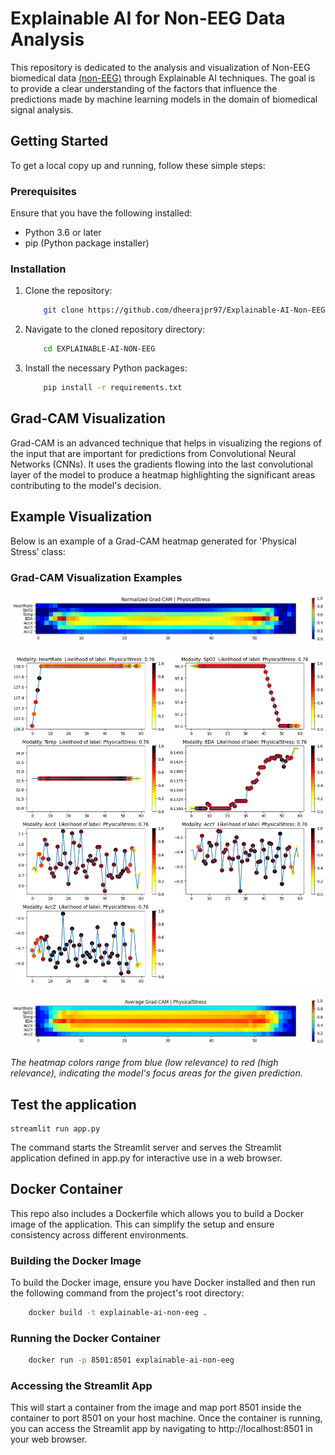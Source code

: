 # Explainable AI for Non-EEG Data Analysis

This repository is dedicated to the analysis and visualization of Non-EEG biomedical data [(non-EEG)](https://physionet.org/content/noneeg/1.0.0 ) through Explainable AI techniques. The goal is to provide a clear understanding of the factors that influence the predictions made by machine learning models in the domain of biomedical signal analysis.

## Getting Started

To get a local copy up and running, follow these simple steps:

### Prerequisites

Ensure that you have the following installed:
- Python 3.6 or later
- pip (Python package installer)

### Installation

1. Clone the repository:

    ```sh
        git clone https://github.com/dheerajpr97/Explainable-AI-Non-EEG.git
    ```

2. Navigate to the cloned repository directory:

    ```sh
        cd EXPLAINABLE-AI-NON-EEG
    ```

3. Install the necessary Python packages:

    ```sh
        pip install -r requirements.txt
    ```

## Grad-CAM Visualization

Grad-CAM is an advanced technique that helps in visualizing the regions of the input that are important for predictions from Convolutional Neural Networks (CNNs). It uses the gradients flowing into the last convolutional layer of the model to produce a heatmap highlighting the significant areas contributing to the model's decision.

## Example Visualization

Below is an example of a Grad-CAM heatmap generated for 'Physical Stress' class:

### Grad-CAM Visualization Examples

![Grad-CAM All Modalities Physical Stress](src/evaluation/test_data/cam-all-mod-phy.png)

![Grad-CAM One Modality Physical Stress](src/evaluation/test_data/cam-one-mod-phy.png)

![Grad-CAM Average Physical Stress](src/evaluation/test_data/cam-avg-phy.png)


*The heatmap colors range from blue (low relevance) to red (high relevance), indicating the model's focus areas for the given prediction.*    

## Test the application
    streamlit run app.py

The command starts the Streamlit server and serves the Streamlit application defined in app.py for interactive use in a web browser.

## Docker Container

This repo also includes a Dockerfile which allows you to build a Docker image of the application. This can simplify the setup and ensure consistency across different environments.

### Building the Docker Image

To build the Docker image, ensure you have Docker installed and then run the following command from the project's root directory:

```sh
    docker build -t explainable-ai-non-eeg . 
```

### Running the Docker Container

```sh
    docker run -p 8501:8501 explainable-ai-non-eeg
```

### Accessing the Streamlit App

This will start a container from the image and map port 8501 inside the container to port 8501 on your host machine. Once the container is running, you can access the Streamlit app by navigating to http://localhost:8501 in your web browser.


